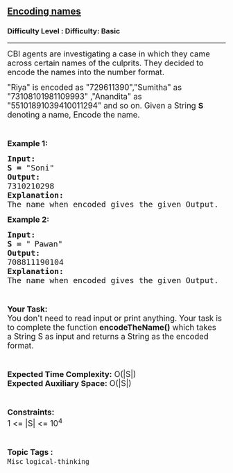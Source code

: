 <h2><a href="https://www.geeksforgeeks.org/problems/encoding-names1310/1?page=3&difficulty=School,Basic&status=unsolved&sortBy=accuracy">Encoding names</a></h2><h3>Difficulty Level : Difficulty: Basic</h3><hr><div class="problems_problem_content__Xm_eO"><p><span style="font-size:18px">CBI agents are investigating a case in which they came across certain names of the culprits. They decided to encode the names into the number format.</span></p>

<p><span style="font-size:18px">"Riya" is encoded as "729611390","Sumitha" as "73108101981109993" ,"Anandita" as "55101891039410011294" and so on. Given a String <strong>S </strong>denoting a name, Encode the name.</span></p>

<p>&nbsp;</p>

<p><span style="font-size:18px"><strong>Example 1:</strong></span></p>

<pre><span style="font-size:18px"><strong>Input:</strong></span>
<span style="font-size:18px"><strong>S = </strong>"Soni"</span>
<span style="font-size:18px"><strong>Output:</strong></span>
<span style="font-size:18px">7310210298</span>
<span style="font-size:18px"><strong>Explanation:</strong></span>
<span style="font-size:18px">The name when encoded gives the given Output.</span></pre>

<p><span style="font-size:18px"><strong>Example 2:</strong></span></p>

<pre><span style="font-size:18px"><strong>Input:</strong></span>
<span style="font-size:18px"><strong>S = </strong>"</span> <span style="font-size:18px">Pawan</span><span style="font-size:18px">"</span>
<span style="font-size:18px"><strong>Output:</strong></span>
<span style="font-size:18px">708811190104</span> 
<span style="font-size:18px"><strong>Explanation:</strong></span>
<span style="font-size:18px">The name when encoded gives the given Output.</span></pre>

<p>&nbsp;</p>

<p><span style="font-size:18px"><strong>Your Task:</strong><br>
You don't need to read input or print anything. Your task is to complete the function <strong>encodeTheName()</strong> which takes a&nbsp;String S as input and returns a String as the encoded format.</span></p>

<p>&nbsp;</p>

<p><span style="font-size:18px"><strong>Expected Time Complexity:</strong> O(|S|)<br>
<strong>Expected Auxiliary Space:</strong> O(|S|)</span></p>

<p>&nbsp;</p>

<p><span style="font-size:18px"><strong>Constraints:</strong></span><br>
<span style="font-size:18px">1 &lt;= |S| &lt;= 10<sup>4</sup></span></p>
</div><br><p><span style=font-size:18px><strong>Topic Tags : </strong><br><code>Misc</code>&nbsp;<code>logical-thinking</code>&nbsp;